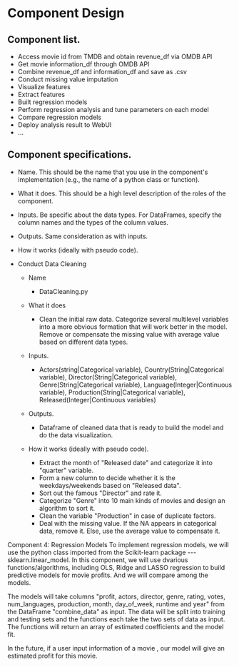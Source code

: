 # Component Design


## Component list. 
- Access movie id from TMDB and obtain revenue_df via OMDB API
- Get movie information_df through OMDB API
- Combine revenue_df and information_df and save as .csv
- Conduct missing value imputation
- Visualize features
- Extract features
- Built regression models
- Perform regression analysis and tune parameters on each model
- Compare regression models
- Deploy analysis result to WebUI
- ...

## Component specifications. 
- Name. This should be the name that you use in the component's implementation (e.g., the name of a python class or function).
- What it does. This should be a high level description of the roles of the component.
- Inputs. Be specific about the data types. For DataFrames, specify the column names and the types of the column values.
- Outputs. Same consideration as with inputs.
- How it works (ideally with pseudo code).

- Conduct Data Cleaning
  - Name  
    - DataCleaning.py 

  - What it does  
    - Clean the initial raw data. Categorize several multilevel variables into a more obvious formation that will work better in the model. Remove or compensate the missing value with average value based on different data types. 

  - Inputs.   
    - Actors(string|Categorical variable), Country(String|Categorical variable), Director(String|Categorical variable), Genre(String|Categorical variable), Language(Integer|Continuous variable), Production(String|Categorical variable), Released(Integer|Continuous variables)

  - Outputs.   
    - Dataframe of cleaned data that is ready to build the model and do the data visualization.

  - How it works (ideally with pseudo code).   
    - Extract the month of "Released date" and categorize it into "quarter" variable.   
    - Form a new column to decide whether it is the weekdays/weekends based on "Released data".    
    - Sort out the famous "Director" and rate it.    
    - Categorize "Genre" into 10 main kinds of movies and design an algorithm to sort it.    
    - Clean the variable "Production" in case of duplicate factors.     
    - Deal with the missing value. If the NA appears in categorical data, remove it. Else, use the average value to compensate it.     

Component 4: Regression Models
To implement regression models, we will use the python class imported from the Scikit-learn package ---  sklearn.linear_model.
In this component, we will use dvarious functions/algorithms, including OLS, Ridge and LASSO regression to build predictive models for movie profits. And we will compare among the models. 

The models will take columns "profit, actors, director, genre, rating, votes, num_languages, production, month, day_of_week, runtime and year" from the DataFrame "combine_data" as input. The data will be split into training and testing sets and the functions each take the two sets of data as input. The functions will return an array of estimated coefficients and the model fit.

In the future, if a user input information of a movie , our model will give an estimated profit for this movie.
